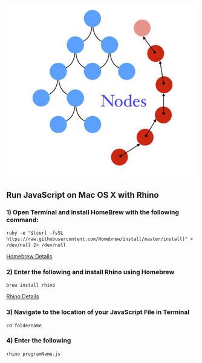 <img src='nodes_pic.png' width = '600px'>

## Run JavaScript on Mac OS X with Rhino

### 1) Open Terminal and install HomeBrew with the following command: 
    ruby -e "$(curl -fsSL https://raw.githubusercontent.com/Homebrew/install/master/install)" < /dev/null 2> /dev/null
<a href= "https://brew.sh" >Homebrew Details</a>

### 2) Enter the following and install Rhino using Homebrew 
    brew install rhino
<a href= "http://macappstore.org/rhino/" >Rhino Details</a>

### 3) Navigate to the location of your JavaScript File in Terminal
    cd foldername

### 4) Enter the following
    rhino programName.js








